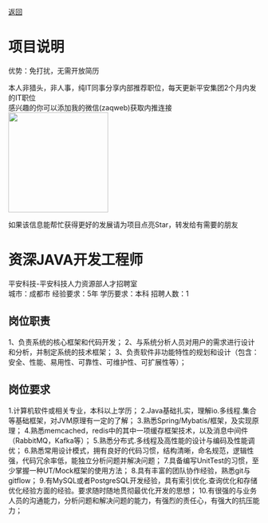 [返回](../)

# 项目说明

优势：免打扰，无需开放简历

本人非猎头，非人事，纯IT同事分享内部推荐职位，每天更新平安集团2个月内发的IT职位  
感兴趣的你可以添加我的微信(zaqweb)获取内推连接  
<img src="https://github.com/zaqweb/PA-IT-JOBS/blob/master/WechatICode.jpeg"  height="200" width="200">

如果该信息能帮忙获得更好的发展请为项目点亮Star，转发给有需要的朋友

# 资深JAVA开发工程师
平安科技-平安科技人力资源部人才招聘室  
城市：成都市 经验要求：5年 学历要求：本科  招聘人数：1

## 岗位职责
1、负责系统的核心框架和代码开发；
2、与系统分析人员对用户的需求进行设计和分析，并制定系统的技术框架；
3、负责软件非功能特性的规划和设计（包含：安全、性能、易用性、可靠性、可维护性、可扩展性等）；

## 岗位要求
1.计算机软件或相关专业，本科以上学历；
2.Java基础扎实，理解io.多线程.集合等基础框架，对JVM原理有一定的了解；
3.熟悉Spring/Mybatis/框架，及实现原理；
4.熟悉memcached，redis中的其中一项缓存框架技术，以及消息中间件（RabbitMQ，Kafka等）；
5.熟悉分布式.多线程及高性能的设计与编码及性能调优；
6.熟悉常用设计模式，拥有良好的代码习惯，结构清晰，命名规范，逻辑性强，代码冗余率低，能独立分析问题并解决问题；
7.具备编写UnitTest的习惯，至少掌握一种UT/Mock框架的使用方法；
8.具有丰富的团队协作经验，熟悉git与gitflow；
9.有MySQL或者PostgreSQL开发经验，具有索引优化.查询优化和存储优化经验方面的经验。要求随时随地贯彻最优化开发的思想；
10.有很强的与业务人员的沟通能力，分析问题和解决问题的能力，有强烈的责任心，有强大的抗压能力；




